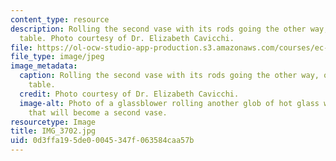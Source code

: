 ```yaml
---
content_type: resource
description: Rolling the second vase with its rods going the other way, on the metal
  table. Photo courtesy of Dr. Elizabeth Cavicchi.
file: https://ol-ocw-studio-app-production.s3.amazonaws.com/courses/ec-050-recreate-experiments-from-history-inform-the-future-from-the-past-galileo-january-iap-2010/0d3ffa195de00045347f063584caa57b_IMG_3702.jpg
file_type: image/jpeg
image_metadata:
  caption: Rolling the second vase with its rods going the other way, on the metal
    table.
  credit: Photo courtesy of Dr. Elizabeth Cavicchi.
  image-alt: Photo of a glassblower rolling another glob of hot glass with white rods
    that will become a second vase.
resourcetype: Image
title: IMG_3702.jpg
uid: 0d3ffa19-5de0-0045-347f-063584caa57b
---
```

